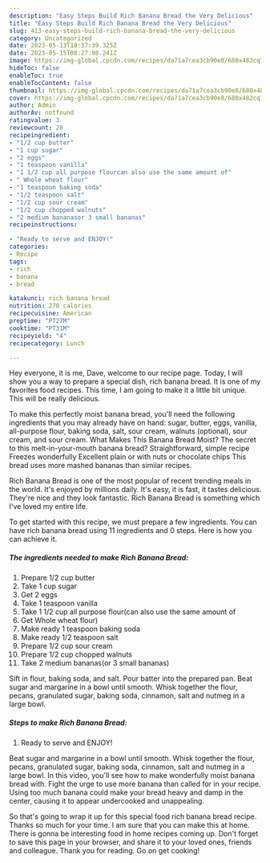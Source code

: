 ```yaml
---
description: "Easy Steps Build Rich Banana Bread the Very Delicious"
title: "Easy Steps Build Rich Banana Bread the Very Delicious"
slug: 413-easy-steps-build-rich-banana-bread-the-very-delicious
category: Uncategorized
date: 2023-05-13T18:37:39.325Z
date: 2023-05-15T08:27:08.241Z
image: https://img-global.cpcdn.com/recipes/da71a7cea3cb90e8/680x482cq70/rich-banana-bread-recipe-main-photo.jpg
hideToc: false
enableToc: true
enableTocContent: false
thumbnail: https://img-global.cpcdn.com/recipes/da71a7cea3cb90e8/680x482cq70/rich-banana-bread-recipe-main-photo.jpg
cover: https://img-global.cpcdn.com/recipes/da71a7cea3cb90e8/680x482cq70/rich-banana-bread-recipe-main-photo.jpg
author: Admin
authorAv: notfound
ratingvalue: 3
reviewcount: 20
recipeingredient:
- "1/2 cup butter"
- "1 cup sugar"
- "2 eggs"
- "1 teaspoon vanilla"
- "1 1/2 cup all purpose flourcan also use the same amount of"
- " Whole wheat flour"
- "1 teaspoon baking soda"
- "1/2 teaspoon salt"
- "1/2 cup sour cream"
- "1/2 cup chopped walnuts"
- "2 medium bananasor 3 small bananas"
recipeinstructions:

- "Ready to serve and ENJOY!"
categories:
- Recipe
tags:
- rich
- banana
- bread

katakunci: rich banana bread 
nutrition: 270 calories
recipecuisine: American
preptime: "PT27M"
cooktime: "PT31M"
recipeyield: "4"
recipecategory: Lunch

---
```



Hey everyone, it is me, Dave, welcome to our recipe page. Today, I will show you a way to prepare a special dish, rich banana bread. It is one of my favorites food recipes. This time, I am going to make it a little bit unique. This will be really delicious.

To make this perfectly moist banana bread, you&#39;ll need the following ingredients that you may already have on hand: sugar, butter, eggs, vanilla, all-purpose flour, baking soda, salt, sour cream, walnuts (optional), sour cream, and sour cream. What Makes This Banana Bread Moist? The secret to this melt-in-your-mouth banana bread? Straightforward, simple recipe Freezes wonderfully Excellent plain or with nuts or chocolate chips This bread uses more mashed bananas than similar recipes.

Rich Banana Bread is one of the most popular of recent trending meals in the world. It's enjoyed by millions daily. It's easy, it is fast, it tastes delicious. They're nice and they look fantastic. Rich Banana Bread is something which I've loved my entire life.


To get started with this recipe, we must prepare a few ingredients. You can have rich banana bread using 11 ingredients and 0 steps. Here is how you can achieve it.

<!--inarticleads1-->

##### The ingredients needed to make Rich Banana Bread:

1. Prepare 1/2 cup butter
1. Take 1 cup sugar
1. Get 2 eggs
1. Take 1 teaspoon vanilla
1. Take 1 1/2 cup all purpose flour(can also use the same amount of
1. Get  Whole wheat flour)
1. Make ready 1 teaspoon baking soda
1. Make ready 1/2 teaspoon salt
1. Prepare 1/2 cup sour cream
1. Prepare 1/2 cup chopped walnuts
1. Take 2 medium bananas(or 3 small bananas)


Sift in flour, baking soda, and salt. Pour batter into the prepared pan. Beat sugar and margarine in a bowl until smooth. Whisk together the flour, pecans, granulated sugar, baking soda, cinnamon, salt and nutmeg in a large bowl. 

<!--inarticleads2-->

##### Steps to make Rich Banana Bread:


1. Ready to serve and ENJOY!

Beat sugar and margarine in a bowl until smooth. Whisk together the flour, pecans, granulated sugar, baking soda, cinnamon, salt and nutmeg in a large bowl. In this video, you&#39;ll see how to make wonderfully moist banana bread with. Fight the urge to use more banana than called for in your recipe. Using too much banana could make your bread heavy and damp in the center, causing it to appear undercooked and unappealing. 

So that's going to wrap it up for this special food rich banana bread recipe. Thanks so much for your time. I am sure that you can make this at home. There is gonna be interesting food in home recipes coming up. Don't forget to save this page in your browser, and share it to your loved ones, friends and colleague. Thank you for reading. Go on get cooking!
